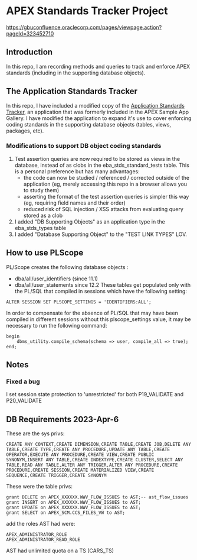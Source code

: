 # APEX Standards Tracker Project
https://gbuconfluence.oraclecorp.com/pages/viewpage.action?pageId=323452710



## Introduction

In this repo, I am recording methods and queries to track and enforce APEX standards (including in the supporting database objects).

## The Application Standards Tracker

In this repo, I have included a modified copy of the [Application Standards Tracker](apex/f261.sql), an application that was formerly included in the APEX Sample App Gallery. I have modified the application to expand it's use to cover enforcing coding standards in the supporting database objects (tables, views, packages, etc).

### Modifications to support DB object coding standards

1. Test assertion queries are now required to be stored as views in the database, instead of as clobs in the eba_stds_standard_tests table. This is a personal preference but has many advantages:
    - the code can now be studied / referenced / corrected outside of the application (eg, merely accessing this repo in a browser allows you to study them)
    - asserting the format of the test assertion queries is simpler this way (eg, requiring field names and their order)
    - reduced risk of SQL injection / XSS attacks from evaluating query stored as a clob
2. I added "DB Supporting Objects" as an application type in the eba_stds_types table
3. I added "Database Supporting Object" to the "TEST LINK TYPES" LOV.

## How to use PLScope


PL/Scope creates the following database objects : 
- dba/all/user_identifiers (since 11.1)
- dba/all/user_statements since 12.2
These tables get populated only with the PL/SQL that compiled in sessions which have the following setting:
```
ALTER SESSION SET PLSCOPE_SETTINGS = 'IDENTIFIERS:ALL';
```
In order to compensate for the absence of PL/SQL that may have been compiled in different sessions without this plscope_settings value, it may be necessary to run the following command:
```
begin
    dbms_utility.compile_schema(schema => user, compile_all => true);
end;
```

## Notes
### Fixed a bug
I set session state protection to 'unrestricted' for both P19_VALIDATE and P20_VALIDATE

## DB Requirements 2023-Apr-6
These are the sys privs:
```
CREATE ANY CONTEXT,CREATE DIMENSION,CREATE TABLE,CREATE JOB,DELETE ANY TABLE,CREATE TYPE,CREATE ANY PROCEDURE,UPDATE ANY TABLE,CREATE OPERATOR,EXECUTE ANY PROCEDURE,CREATE VIEW,CREATE PUBLIC SYNONYM,INSERT ANY TABLE,CREATE INDEXTYPE,CREATE CLUSTER,SELECT ANY TABLE,READ ANY TABLE,ALTER ANY TRIGGER,ALTER ANY PROCEDURE,CREATE PROCEDURE,CREATE SESSION,CREATE MATERIALIZED VIEW,CREATE SEQUENCE,CREATE TRIGGER,CREATE SYNONYM
```
These were the table privs:
```
grant DELETE on APEX_XXXXXX.WWV_FLOW_ISSUES to AST;-- ast_flow_issues
grant INSERT on APEX_XXXXXX.WWV_FLOW_ISSUES to AST;
grant UPDATE on APEX_XXXXXX.WWV_FLOW_ISSUES to AST;
grant SELECT on APEX_SCM.CCS_FILES_VW to AST;
```
add the roles AST had were:
```
APEX_ADMINISTRATOR_ROLE
APEX_ADMINISTRATOR_READ_ROLE
```

AST had unlimited quota on a TS (CARS_TS)